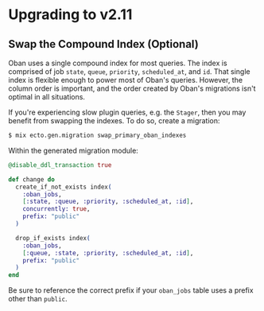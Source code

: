 # Upgrading to v2.11

## Swap the Compound Index (Optional)

Oban uses a single compound index for most queries. The index is comprised of
job `state`, `queue`, `priority`, `scheduled_at`, and `id`. That single index is
flexible enough to power most of Oban's queries. However, the column order is
important, and the order created by Oban's migrations isn't optimal in all
situations.

If you're experiencing slow plugin queries, e.g. the `Stager`, then you may
benefit from swapping the indexes. To do so, create a migration:

```bash
$ mix ecto.gen.migration swap_primary_oban_indexes
```

Within the generated migration module:

```elixir
@disable_ddl_transaction true

def change do
  create_if_not_exists index(
    :oban_jobs,
    [:state, :queue, :priority, :scheduled_at, :id],
    concurrently: true,
    prefix: "public"
  )

  drop_if_exists index(
    :oban_jobs,
    [:queue, :state, :priority, :scheduled_at, :id],
    prefix: "public"
  )
end
```

Be sure to reference the correct prefix if your `oban_jobs` table uses a prefix
other than `public`.
